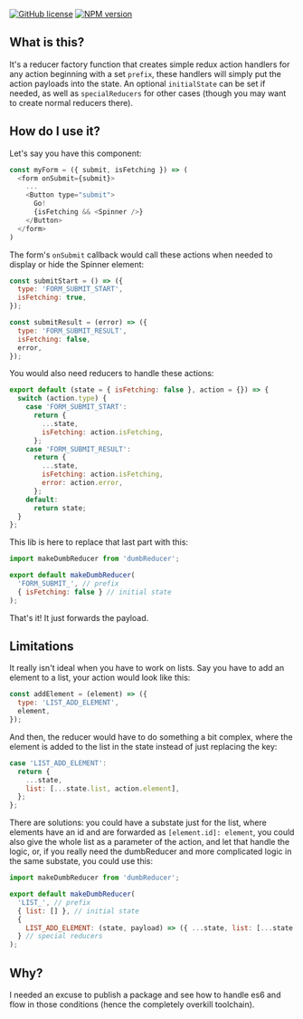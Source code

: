 [![GitHub license](https://img.shields.io/badge/license-MIT-blue.svg)](https://raw.githubusercontent.com/quentinvernot/dumbReducer/master/LICENSE)
[![NPM version](https://img.shields.io/npm/v/dumb-reducer.svg)](https://www.npmjs.com/package/dumb-reducer)


## What is this?

It's a reducer factory function that creates simple redux action handlers for any action beginning with a set `prefix`, these handlers will simply put the action payloads into the state. An optional `initialState` can be set if needed, as well as `specialReducers` for other cases (though you may want to create normal reducers there).

## How do I use it?

Let's say you have this component:
```js
const myForm = ({ submit, isFetching }) => (
  <form onSubmit={submit}>
    ...
    <Button type="submit">
      Go!
      {isFetching && <Spinner />}
    </Button>
  </form>
)
```

The form's `onSubmit` callback would call these actions when needed to display or hide the Spinner element:
```js
const submitStart = () => ({
  type: 'FORM_SUBMIT_START',
  isFetching: true,
});

const submitResult = (error) => ({
  type: 'FORM_SUBMIT_RESULT',
  isFetching: false,
  error,
});
```

You would also need reducers to handle these actions:
```js
export default (state = { isFetching: false }, action = {}) => {
  switch (action.type) {
    case 'FORM_SUBMIT_START':
      return {
        ...state,
        isFetching: action.isFetching,
      };
    case 'FORM_SUBMIT_RESULT':
      return {
        ...state,
        isFetching: action.isFetching,
        error: action.error,
      };
    default:
      return state;
  }
};
```

This lib is here to replace that last part with this:
```js
import makeDumbReducer from 'dumbReducer';

export default makeDumbReducer(
  'FORM_SUBMIT_', // prefix
  { isFetching: false } // initial state
);
```

That's it! It just forwards the payload.


## Limitations

It really isn't ideal when you have to work on lists. Say you have to add an element to a list, your action would look like this:
```js
const addElement = (element) => ({
  type: 'LIST_ADD_ELEMENT',
  element,
});
```

And then, the reducer would have to do something a bit complex, where the element is added to the list in the state instead of just replacing the key:
```js
case 'LIST_ADD_ELEMENT':
  return {
    ...state,
    list: [...state.list, action.element],
  };
};
```

There are solutions: you could have a substate just for the list, where elements have an id and are forwarded as `[element.id]: element`, you could also give the whole list as a parameter of the action, and let that handle the logic, or, if you really need the dumbReducer and more complicated logic in the same substate, you could use this:

```js
import makeDumbReducer from 'dumbReducer';

export default makeDumbReducer(
  'LIST_', // prefix
  { list: [] }, // initial state
  {
    LIST_ADD_ELEMENT: (state, payload) => ({ ...state, list: [...state.list, action.element] })
  } // special reducers
);
```

## Why?

I needed an excuse to publish a package and see how to handle es6 and flow in those conditions (hence the completely overkill toolchain).

